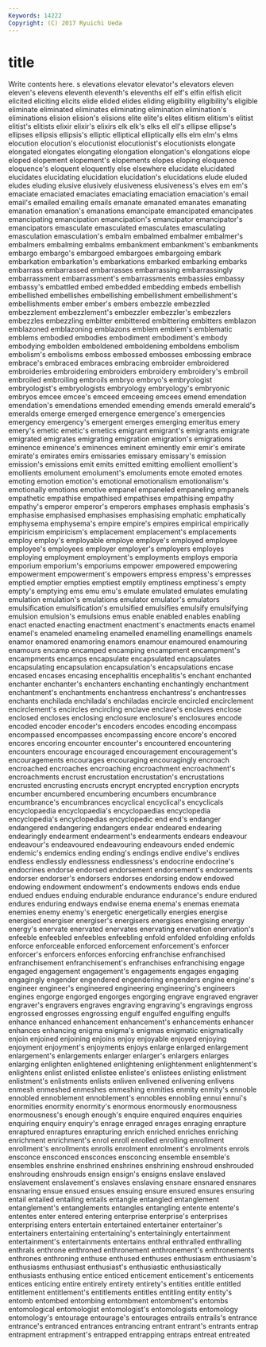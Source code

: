 ```yaml
---
Keywords: 14222 
Copyright: (C) 2017 Ryuichi Ueda
---
```


# title

Write contents here.
s
elevations elevator elevator's elevators eleven eleven's elevens eleventh eleventh's elevenths
elf elf's elfin elfish elicit elicited eliciting elicits elide elided
elides eliding eligibility eligibility's eligible eliminate eliminated eliminates eliminating elimination
elimination's eliminations elision elision's elisions elite elite's elites elitism elitism's
elitist elitist's elitists elixir elixir's elixirs elk elk's elks ell
ell's ellipse ellipse's ellipses ellipsis ellipsis's elliptic elliptical elliptically ells
elm elm's elms elocution elocution's elocutionist elocutionist's elocutionists elongate elongated
elongates elongating elongation elongation's elongations elope eloped elopement elopement's elopements
elopes eloping eloquence eloquence's eloquent eloquently else elsewhere elucidate elucidated
elucidates elucidating elucidation elucidation's elucidations elude eluded eludes eluding elusive
elusively elusiveness elusiveness's elves em em's emaciate emaciated emaciates emaciating
emaciation emaciation's email email's emailed emailing emails emanate emanated emanates
emanating emanation emanation's emanations emancipate emancipated emancipates emancipating emancipation emancipation's
emancipator emancipator's emancipators emasculate emasculated emasculates emasculating emasculation emasculation's embalm
embalmed embalmer embalmer's embalmers embalming embalms embankment embankment's embankments embargo
embargo's embargoed embargoes embargoing embark embarkation embarkation's embarkations embarked embarking
embarks embarrass embarrassed embarrasses embarrassing embarrassingly embarrassment embarrassment's embarrassments embassies
embassy embassy's embattled embed embedded embedding embeds embellish embellished embellishes
embellishing embellishment embellishment's embellishments ember ember's embers embezzle embezzled embezzlement
embezzlement's embezzler embezzler's embezzlers embezzles embezzling embitter embittered embittering embitters
emblazon emblazoned emblazoning emblazons emblem emblem's emblematic emblems embodied embodies
embodiment embodiment's embody embodying embolden emboldened emboldening emboldens embolism embolism's
embolisms emboss embossed embosses embossing embrace embrace's embraced embraces embracing
embroider embroidered embroideries embroidering embroiders embroidery embroidery's embroil embroiled embroiling
embroils embryo embryo's embryologist embryologist's embryologists embryology embryology's embryonic embryos
emcee emcee's emceed emceeing emcees emend emendation emendation's emendations emended
emending emends emerald emerald's emeralds emerge emerged emergence emergence's emergencies
emergency emergency's emergent emerges emerging emeritus emery emery's emetic emetic's
emetics emigrant emigrant's emigrants emigrate emigrated emigrates emigrating emigration emigration's
emigrations eminence eminence's eminences eminent eminently emir emir's emirate emirate's
emirates emirs emissaries emissary emissary's emission emission's emissions emit emits
emitted emitting emollient emollient's emollients emolument emolument's emoluments emote emoted
emotes emoting emotion emotion's emotional emotionalism emotionalism's emotionally emotions emotive
empanel empaneled empaneling empanels empathetic empathise empathised empathises empathising empathy
empathy's emperor emperor's emperors emphases emphasis emphasis's emphasise emphasised emphasises
emphasising emphatic emphatically emphysema emphysema's empire empire's empires empirical empirically
empiricism empiricism's emplacement emplacement's emplacements employ employ's employable employe employe's
employed employee employee's employees employer employer's employers employes employing employment
employment's employments employs emporia emporium emporium's emporiums empower empowered empowering
empowerment empowerment's empowers empress empress's empresses emptied emptier empties emptiest
emptily emptiness emptiness's empty empty's emptying ems emu emu's emulate
emulated emulates emulating emulation emulation's emulations emulator emulator's emulators emulsification
emulsification's emulsified emulsifies emulsify emulsifying emulsion emulsion's emulsions emus enable
enabled enables enabling enact enacted enacting enactment enactment's enactments enacts
enamel enamel's enameled enameling enamelled enamelling enamellings enamels enamor enamored
enamoring enamors enamour enamoured enamouring enamours encamp encamped encamping encampment
encampment's encampments encamps encapsulate encapsulated encapsulates encapsulating encapsulation encapsulation's encapsulations
encase encased encases encasing encephalitis encephalitis's enchant enchanted enchanter enchanter's
enchanters enchanting enchantingly enchantment enchantment's enchantments enchantress enchantress's enchantresses enchants
enchilada enchilada's enchiladas encircle encircled encirclement encirclement's encircles encircling enclave
enclave's enclaves enclose enclosed encloses enclosing enclosure enclosure's enclosures encode
encoded encoder encoder's encoders encodes encoding encompass encompassed encompasses encompassing
encore encore's encored encores encoring encounter encounter's encountered encountering encounters
encourage encouraged encouragement encouragement's encouragements encourages encouraging encouragingly encroach encroached
encroaches encroaching encroachment encroachment's encroachments encrust encrustation encrustation's encrustations encrusted
encrusting encrusts encrypt encrypted encryption encrypts encumber encumbered encumbering encumbers
encumbrance encumbrance's encumbrances encyclical encyclical's encyclicals encyclopaedia encyclopaedia's encyclopaedias encyclopedia
encyclopedia's encyclopedias encyclopedic end end's endanger endangered endangering endangers endear
endeared endearing endearingly endearment endearment's endearments endears endeavour endeavour's endeavoured
endeavouring endeavours ended endemic endemic's endemics ending ending's endings endive
endive's endives endless endlessly endlessness endlessness's endocrine endocrine's endocrines endorse
endorsed endorsement endorsement's endorsements endorser endorser's endorsers endorses endorsing endow
endowed endowing endowment endowment's endowments endows ends endue endued endues
enduing endurable endurance endurance's endure endured endures enduring endways endwise
enema enema's enemas enemata enemies enemy enemy's energetic energetically energies
energise energised energiser energiser's energisers energises energising energy energy's enervate
enervated enervates enervating enervation enervation's enfeeble enfeebled enfeebles enfeebling enfold
enfolded enfolding enfolds enforce enforceable enforced enforcement enforcement's enforcer enforcer's
enforcers enforces enforcing enfranchise enfranchised enfranchisement enfranchisement's enfranchises enfranchising engage
engaged engagement engagement's engagements engages engaging engagingly engender engendered engendering
engenders engine engine's engineer engineer's engineered engineering engineering's engineers engines
engorge engorged engorges engorging engrave engraved engraver engraver's engravers engraves
engraving engraving's engravings engross engrossed engrosses engrossing engulf engulfed engulfing
engulfs enhance enhanced enhancement enhancement's enhancements enhancer enhances enhancing enigma
enigma's enigmas enigmatic enigmatically enjoin enjoined enjoining enjoins enjoy enjoyable
enjoyed enjoying enjoyment enjoyment's enjoyments enjoys enlarge enlarged enlargement enlargement's
enlargements enlarger enlarger's enlargers enlarges enlarging enlighten enlightened enlightening enlightenment
enlightenment's enlightens enlist enlisted enlistee enlistee's enlistees enlisting enlistment enlistment's
enlistments enlists enliven enlivened enlivening enlivens enmesh enmeshed enmeshes enmeshing
enmities enmity enmity's ennoble ennobled ennoblement ennoblement's ennobles ennobling ennui
ennui's enormities enormity enormity's enormous enormously enormousness enormousness's enough enough's
enquire enquired enquires enquiries enquiring enquiry enquiry's enrage enraged enrages
enraging enrapture enraptured enraptures enrapturing enrich enriched enriches enriching enrichment
enrichment's enrol enroll enrolled enrolling enrollment enrollment's enrollments enrolls enrolment
enrolment's enrolments enrols ensconce ensconced ensconces ensconcing ensemble ensemble's ensembles
enshrine enshrined enshrines enshrining enshroud enshrouded enshrouding enshrouds ensign ensign's
ensigns enslave enslaved enslavement enslavement's enslaves enslaving ensnare ensnared ensnares
ensnaring ensue ensued ensues ensuing ensure ensured ensures ensuring entail
entailed entailing entails entangle entangled entanglement entanglement's entanglements entangles entangling
entente entente's ententes enter entered entering enterprise enterprise's enterprises enterprising
enters entertain entertained entertainer entertainer's entertainers entertaining entertaining's entertainingly entertainment
entertainment's entertainments entertains enthral enthralled enthralling enthrals enthrone enthroned enthronement
enthronement's enthronements enthrones enthroning enthuse enthused enthuses enthusiasm enthusiasm's enthusiasms
enthusiast enthusiast's enthusiastic enthusiastically enthusiasts enthusing entice enticed enticement enticement's
enticements entices enticing entire entirely entirety entirety's entities entitle entitled
entitlement entitlement's entitlements entitles entitling entity entity's entomb entombed entombing
entombment entombment's entombs entomological entomologist entomologist's entomologists entomology entomology's entourage
entourage's entourages entrails entrails's entrance entrance's entranced entrances entrancing entrant
entrant's entrants entrap entrapment entrapment's entrapped entrapping entraps entreat entreated
